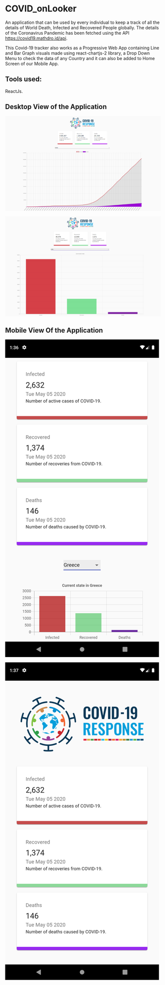 # COVID_onLooker

An application that can be used by every individual to keep a track of all the details of World Death, Infected and Recovered People globally. The details of the Coronavirus Pandemic has been fetched using the API https://covid19.mathdro.id/api. 

This Covid-19 tracker also works as a Progressive Web App containing Line and Bar Graph visuals made using react-chartjs-2 library, a Drop Down Menu to check the data of any Country and it can also be added to Home Screen of our Mobile App.



## Tools used: 

ReactJs.

## Desktop View of the Application
 
 
![](src/images/screenshot1.png)


![](src/images/screenshot2.png)


## Mobile View Of the Application

![](src/images/screenshot3.png)


![](src/images/screenshot4.png)
